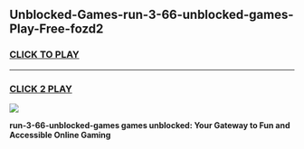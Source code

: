 
## Unblocked-Games-run-3-66-unblocked-games-Play-Free-fozd2
<h3>
<a href="https://premium76.site?title=run-3-66-unblocked-games&ref=22A">CLICK TO PLAY</a></h3>
<hr>

<h3>
<a href="https://premium76.site?title=run-3-66-unblocked-games&ref=22A">CLICK 2 PLAY</a>
  
</h3>

<a href="https://premium76.site?title=run-3-66-unblocked-games&ref=22A"><img src="https://clearcache.store/games.png"></a>


**run-3-66-unblocked-games games unblocked: Your Gateway to Fun and Accessible Online Gaming**
